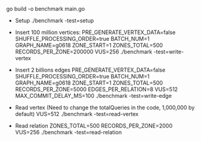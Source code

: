 go build -o benchmark main.go

+ Setup
./benchmark -test=setup

+ Insert 100 million vertices:
PRE_GENERATE_VERTEX_DATA=false SHUFFLE_PROCESSING_ORDER=true BATCH_NUM=1 GRAPH_NAME=g0618 ZONE_START=1 ZONES_TOTAL=500 RECORDS_PER_ZONE=200000 VUS=256 ./benchmark -test=write-vertex

+ Insert 2 billions edges
PRE_GENERATE_VERTEX_DATA=false SHUFFLE_PROCESSING_ORDER=true BATCH_NUM=1 GRAPH_NAME=g0618 ZONE_START=1 ZONES_TOTAL=500 RECORDS_PER_ZONE=5000 EDGES_PER_RELATION=8 VUS=512 MAX_COMMIT_DELAY_MS=100 ./benchmark -test=write-edge

+ Read vertex (Need to change the totalQueries in the code, 1,000,000 by default)
VUS=512 ./benchmark -test=read-vertex

+ Read relation
ZONES_TOTAL=500 RECORDS_PER_ZONE=2000 VUS=256 ./benchmark -test=read-relation